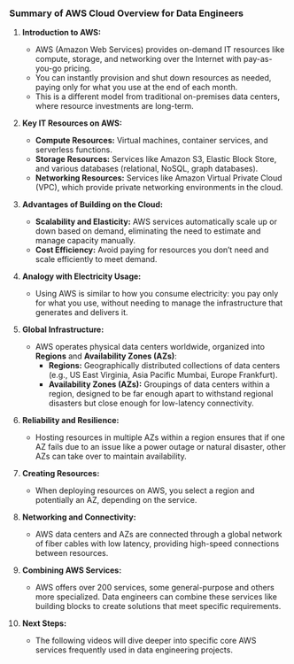 ### Summary of AWS Cloud Overview for Data Engineers

1. **Introduction to AWS:**
   - AWS (Amazon Web Services) provides on-demand IT resources like compute, storage, and networking over the Internet with pay-as-you-go pricing.
   - You can instantly provision and shut down resources as needed, paying only for what you use at the end of each month.
   - This is a different model from traditional on-premises data centers, where resource investments are long-term.

2. **Key IT Resources on AWS:**
   - **Compute Resources:** Virtual machines, container services, and serverless functions.
   - **Storage Resources:** Services like Amazon S3, Elastic Block Store, and various databases (relational, NoSQL, graph databases).
   - **Networking Resources:** Services like Amazon Virtual Private Cloud (VPC), which provide private networking environments in the cloud.

3. **Advantages of Building on the Cloud:**
   - **Scalability and Elasticity:** AWS services automatically scale up or down based on demand, eliminating the need to estimate and manage capacity manually.
   - **Cost Efficiency:** Avoid paying for resources you don’t need and scale efficiently to meet demand.

4. **Analogy with Electricity Usage:**
   - Using AWS is similar to how you consume electricity: you pay only for what you use, without needing to manage the infrastructure that generates and delivers it.

5. **Global Infrastructure:**
   - AWS operates physical data centers worldwide, organized into **Regions** and **Availability Zones (AZs)**:
     - **Regions:** Geographically distributed collections of data centers (e.g., US East Virginia, Asia Pacific Mumbai, Europe Frankfurt).
     - **Availability Zones (AZs):** Groupings of data centers within a region, designed to be far enough apart to withstand regional disasters but close enough for low-latency connectivity.

6. **Reliability and Resilience:**
   - Hosting resources in multiple AZs within a region ensures that if one AZ fails due to an issue like a power outage or natural disaster, other AZs can take over to maintain availability.

7. **Creating Resources:**
   - When deploying resources on AWS, you select a region and potentially an AZ, depending on the service.

8. **Networking and Connectivity:**
   - AWS data centers and AZs are connected through a global network of fiber cables with low latency, providing high-speed connections between resources.

9. **Combining AWS Services:**
   - AWS offers over 200 services, some general-purpose and others more specialized. Data engineers can combine these services like building blocks to create solutions that meet specific requirements.

10. **Next Steps:**
    - The following videos will dive deeper into specific core AWS services frequently used in data engineering projects.
